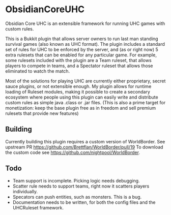 ObsidianCoreUHC
===============

Obsidian Core UHC is an extensible framework for running UHC games with custom rules. 

This is a Bukkit plugin that allows server owners to run last man standing survival games (also known as UHC format). The plugin includes a standard set of rules for UHC to be enforced by the server, and (as or right now) 5 extra rulesets that can be enabled for any particular game. For example, some rulesets included with the plugin are a Team ruleset, that allows players to compete in teams, and a Spectator ruleset that allows those eliminated to watch the match.

Most of the solutions for playing UHC are currently either proprietary, secret sauce plugins, or not extensible enough. My plugin allows for runtime loading of Ruleset modules, making it possible to create a secondary ecosystem where people using this plugin can easily write and distribute custom rules as simple java .class or .jar files. (This is also a prime target for monetization: keep the base plugin free as in freedom and sell premium rulesets that provide new features)


## Building
Currently building this plugin requires a custom version of WorldBorder. See upstream PR https://github.com/Brettflan/WorldBorder/pull/19 To download the custom code see https://github.com/nightpool/WorldBorder.

## Todo
 - Team support is incomplete. Picking logic needs debugging.
 - Scatter rule needs to support teams, right now it scatters players individually. 
 - Specators can push entities, such as monsters. This is a bug.
 - Documentation needs to be written, for both the config files and the UHCRuleset framework.

